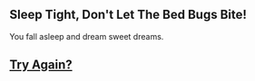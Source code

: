## Sleep Tight, Don't Let The Bed Bugs Bite!

You fall asleep and dream sweet dreams.

## [Try Again?](../README.md)
